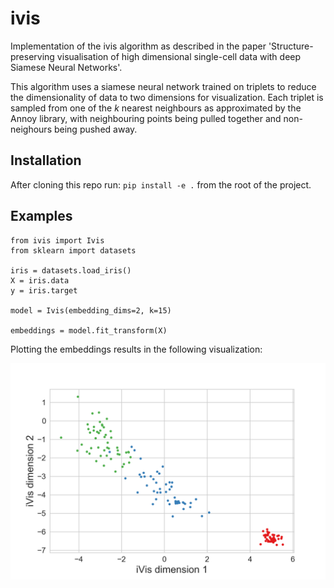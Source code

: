 # ivis

Implementation of the ivis algorithm as described in the paper 'Structure-preserving visualisation of high dimensional single-cell data with deep Siamese Neural Networks'.  

This algorithm uses a siamese neural network trained on triplets to reduce the dimensionality of data to two dimensions for visualization. Each triplet is sampled from one of the <i>k</i> nearest neighbours as approximated by the Annoy library, with neighbouring points being pulled together and non-neighours being pushed away.

## Installation

After cloning this repo run: `pip install -e .` from the root of the project.

## Examples

```
from ivis import Ivis
from sklearn import datasets

iris = datasets.load_iris()
X = iris.data
y = iris.target

model = Ivis(embedding_dims=2, k=15)

embeddings = model.fit_transform(X)
```

Plotting the embeddings results in the following visualization:

![](examples/ivis-iris-demo.png)
